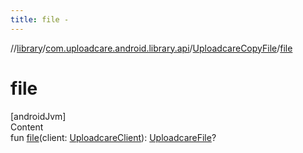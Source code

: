 ```yaml
---
title: file -
---
```

//[library](../../index.md)/[com.uploadcare.android.library.api](../index.md)/[UploadcareCopyFile](index.md)/[file](file.md)



# file  
[androidJvm]  
Content  
fun [file](file.md)(client: [UploadcareClient](../-uploadcare-client/index.md)): [UploadcareFile](../-uploadcare-file/index.md)?  



